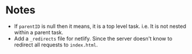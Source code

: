 # Notes

- If `parentID` is null then it means, it is a top level task. i.e. It is not nested within a parent task.
- Add a `_redirects` file for netlify. Since the server doesn't know to redirect all requests to `index.html`.
